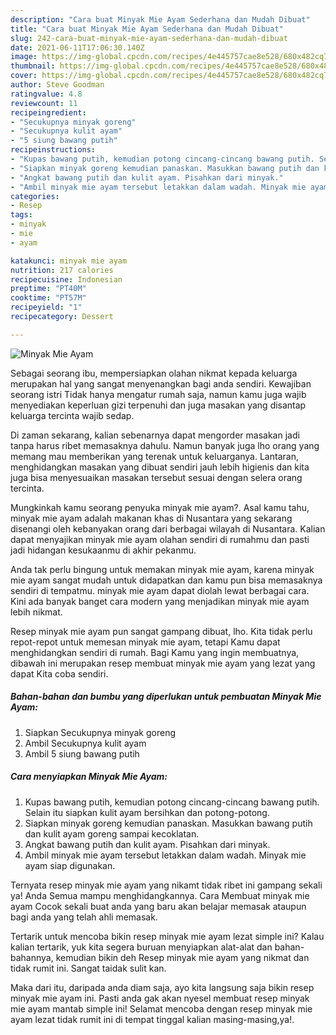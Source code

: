 ```yaml
---
description: "Cara buat Minyak Mie Ayam Sederhana dan Mudah Dibuat"
title: "Cara buat Minyak Mie Ayam Sederhana dan Mudah Dibuat"
slug: 242-cara-buat-minyak-mie-ayam-sederhana-dan-mudah-dibuat
date: 2021-06-11T17:06:30.140Z
image: https://img-global.cpcdn.com/recipes/4e445757cae8e528/680x482cq70/minyak-mie-ayam-foto-resep-utama.jpg
thumbnail: https://img-global.cpcdn.com/recipes/4e445757cae8e528/680x482cq70/minyak-mie-ayam-foto-resep-utama.jpg
cover: https://img-global.cpcdn.com/recipes/4e445757cae8e528/680x482cq70/minyak-mie-ayam-foto-resep-utama.jpg
author: Steve Goodman
ratingvalue: 4.8
reviewcount: 11
recipeingredient:
- "Secukupnya minyak goreng"
- "Secukupnya kulit ayam"
- "5 siung bawang putih"
recipeinstructions:
- "Kupas bawang putih, kemudian potong cincang-cincang bawang putih. Selain itu siapkan kulit ayam bersihkan dan potong-potong."
- "Siapkan minyak goreng kemudian panaskan. Masukkan bawang putih dan kulit ayam goreng sampai kecoklatan."
- "Angkat bawang putih dan kulit ayam. Pisahkan dari minyak."
- "Ambil minyak mie ayam tersebut letakkan dalam wadah. Minyak mie ayam siap digunakan."
categories:
- Resep
tags:
- minyak
- mie
- ayam

katakunci: minyak mie ayam 
nutrition: 217 calories
recipecuisine: Indonesian
preptime: "PT40M"
cooktime: "PT57M"
recipeyield: "1"
recipecategory: Dessert

---
```



![Minyak Mie Ayam](https://img-global.cpcdn.com/recipes/4e445757cae8e528/680x482cq70/minyak-mie-ayam-foto-resep-utama.jpg)

Sebagai seorang ibu, mempersiapkan olahan nikmat kepada keluarga merupakan hal yang sangat menyenangkan bagi anda sendiri. Kewajiban seorang istri Tidak hanya mengatur rumah saja, namun kamu juga wajib menyediakan keperluan gizi terpenuhi dan juga masakan yang disantap keluarga tercinta wajib sedap.

Di zaman  sekarang, kalian sebenarnya dapat mengorder masakan jadi tanpa harus ribet memasaknya dahulu. Namun banyak juga lho orang yang memang mau memberikan yang terenak untuk keluarganya. Lantaran, menghidangkan masakan yang dibuat sendiri jauh lebih higienis dan kita juga bisa menyesuaikan masakan tersebut sesuai dengan selera orang tercinta. 



Mungkinkah kamu seorang penyuka minyak mie ayam?. Asal kamu tahu, minyak mie ayam adalah makanan khas di Nusantara yang sekarang disenangi oleh kebanyakan orang dari berbagai wilayah di Nusantara. Kalian dapat menyajikan minyak mie ayam olahan sendiri di rumahmu dan pasti jadi hidangan kesukaanmu di akhir pekanmu.

Anda tak perlu bingung untuk memakan minyak mie ayam, karena minyak mie ayam sangat mudah untuk didapatkan dan kamu pun bisa memasaknya sendiri di tempatmu. minyak mie ayam dapat diolah lewat berbagai cara. Kini ada banyak banget cara modern yang menjadikan minyak mie ayam lebih nikmat.

Resep minyak mie ayam pun sangat gampang dibuat, lho. Kita tidak perlu repot-repot untuk memesan minyak mie ayam, tetapi Kamu dapat menghidangkan sendiri di rumah. Bagi Kamu yang ingin membuatnya, dibawah ini merupakan resep membuat minyak mie ayam yang lezat yang dapat Kita coba sendiri.

<!--inarticleads1-->

##### Bahan-bahan dan bumbu yang diperlukan untuk pembuatan Minyak Mie Ayam:

1. Siapkan Secukupnya minyak goreng
1. Ambil Secukupnya kulit ayam
1. Ambil 5 siung bawang putih




<!--inarticleads2-->

##### Cara menyiapkan Minyak Mie Ayam:

1. Kupas bawang putih, kemudian potong cincang-cincang bawang putih. Selain itu siapkan kulit ayam bersihkan dan potong-potong.
1. Siapkan minyak goreng kemudian panaskan. Masukkan bawang putih dan kulit ayam goreng sampai kecoklatan.
1. Angkat bawang putih dan kulit ayam. Pisahkan dari minyak.
1. Ambil minyak mie ayam tersebut letakkan dalam wadah. Minyak mie ayam siap digunakan.




Ternyata resep minyak mie ayam yang nikamt tidak ribet ini gampang sekali ya! Anda Semua mampu menghidangkannya. Cara Membuat minyak mie ayam Cocok sekali buat anda yang baru akan belajar memasak ataupun bagi anda yang telah ahli memasak.

Tertarik untuk mencoba bikin resep minyak mie ayam lezat simple ini? Kalau kalian tertarik, yuk kita segera buruan menyiapkan alat-alat dan bahan-bahannya, kemudian bikin deh Resep minyak mie ayam yang nikmat dan tidak rumit ini. Sangat taidak sulit kan. 

Maka dari itu, daripada anda diam saja, ayo kita langsung saja bikin resep minyak mie ayam ini. Pasti anda gak akan nyesel membuat resep minyak mie ayam mantab simple ini! Selamat mencoba dengan resep minyak mie ayam lezat tidak rumit ini di tempat tinggal kalian masing-masing,ya!.

